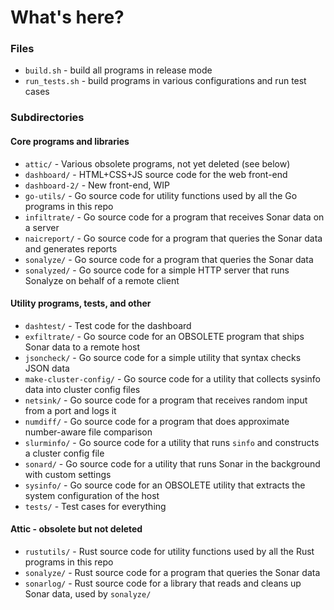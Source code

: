 # What's here?

### Files

* `build.sh` - build all programs in release mode
* `run_tests.sh` - build programs in various configurations and run test cases

### Subdirectories

#### Core programs and libraries

* `attic/` - Various obsolete programs, not yet deleted (see below)
* `dashboard/` - HTML+CSS+JS source code for the web front-end
* `dashboard-2/` - New front-end, WIP
* `go-utils/` - Go source code for utility functions used by all the Go programs in this repo
* `infiltrate/` - Go source code for a program that receives Sonar data on a server
* `naicreport/` - Go source code for a program that queries the Sonar data and generates reports
* `sonalyze/` - Go source code for a program that queries the Sonar data
* `sonalyzed/` - Go source code for a simple HTTP server that runs Sonalyze on behalf of a remote client

#### Utility programs, tests, and other

* `dashtest/` - Test code for the dashboard
* `exfiltrate/` - Go source code for an OBSOLETE program that ships Sonar data to a remote host
* `jsoncheck/` - Go source code for a simple utility that syntax checks JSON data
* `make-cluster-config/` - Go source code for a utility that collects sysinfo data into cluster config files
* `netsink/` - Go source code for a program that receives random input from a port and logs it
* `numdiff/` - Go source code for a program that does approximate number-aware file comparison
* `slurminfo/` - Go source code for a utility that runs `sinfo` and constructs a cluster config file
* `sonard/` - Go source code for a utility that runs Sonar in the background with custom settings
* `sysinfo/` - Go source code for an OBSOLETE utility that extracts the system configuration of the host
* `tests/` - Test cases for everything

#### Attic - obsolete but not deleted

* `rustutils/` - Rust source code for utility functions used by all the Rust programs in this repo
* `sonalyze/` - Rust source code for a program that queries the Sonar data
* `sonarlog/` - Rust source code for a library that reads and cleans up Sonar data, used by `sonalyze/`
